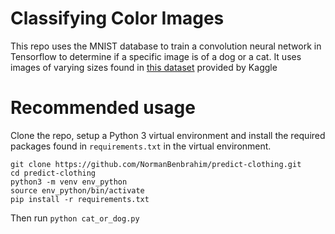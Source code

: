 # Classifying Color Images

This repo uses the MNIST database to train a convolution neural network in Tensorflow to determine if a specific image is of a dog or a cat. It uses images of varying sizes found in [this dataset](https://www.kaggle.com/c/dogs-vs-cats/data) provided by Kaggle

# Recommended usage


Clone the repo, setup a Python 3 virtual environment and install the required packages found in `requirements.txt` in the virtual environment.

```
git clone https://github.com/NormanBenbrahim/predict-clothing.git
cd predict-clothing
python3 -m venv env_python
source env_python/bin/activate
pip install -r requirements.txt
```

Then run `python cat_or_dog.py`